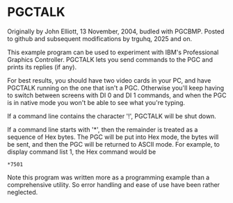 # PGCTALK

Originally by John Elliott, 13 November, 2004, budled with PGCBMP.
Posted to github and subsequent modifications by trguhq, 2025 and on.

This example program can be used to experiment with IBM's 
Professional Graphics Controller. PGCTALK lets you send commands to
the PGC and prints its replies (if any).

For best results, you should have two video cards in your PC, and have 
PGCTALK running on the one that isn't a PGC. Otherwise you'll keep having 
to switch between screens with DI 0 and DI 1 commands, and when the PGC 
is in native mode you won't be able to see what you're typing.

If a command line contains the character '!', PGCTALK will be shut down.

If a command line starts with '*', then the remainder is treated as a 
sequence of Hex bytes. The PGC will be put into Hex mode, the bytes will
be sent, and then the PGC will be returned to ASCII mode. For example, to 
display command list 1, the Hex command would be

```*7501```

Note this program was written more as a programming example
than a comprehensive utility. So error handling and ease of use have
been rather neglected.
